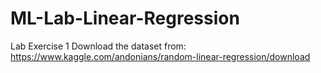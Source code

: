 # ML-Lab-Linear-Regression
Lab Exercise 1
Download the dataset from: https://www.kaggle.com/andonians/random-linear-regression/download
